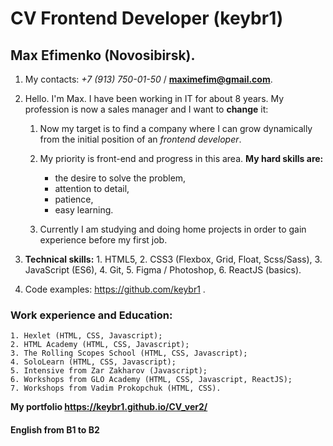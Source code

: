 # CV Frontend Developer (keybr1)

## Max Efimenko (Novosibirsk).

1.  My contacts: _+7 (913) 750-01-50_ / **maximefim@gmail.com**.

1.  Hello. I'm Max. I have been working in IT for about 8 years. My profession is now a sales manager and I want to **change** it:

    1. Now my target is to find a company where I can grow dynamically from the initial position of an _frontend developer_.

    1. My priority is front-end and progress in this area.
       **My hard skills are:**
       - the desire to solve the problem,
       - attention to detail,
       - patience,
       - easy learning.
    1. Currently I am studying and doing home projects in order to gain experience before my first job.

1.  **Technical skills:** 1. HTML5, 2. CSS3 (Flexbox, Grid, Float, Scss/Sass), 3. JavaScript (ES6), 4. Git, 5. Figma / Photoshop, 6. ReactJS (basics).

1.  Code examples: https://github.com/keybr1 .

### Work experience and Education:

    1. Hexlet (HTML, CSS, Javascript);
    2. HTML Academy (HTML, CSS, Javascript);
    3. The Rolling Scopes School (HTML, CSS, Javascript);
    4. SoloLearn (HTML, CSS, Javascript);
    5. Intensive from Zar Zakharov (Javascript);
    6. Workshops from GLO Academy (HTML, CSS, Javascript, ReactJS);
    7. Workshops from Vadim Prokopchuk (HTML, CSS).

**My portfolio https://keybr1.github.io/CV_ver2/**

#### English from B1 to B2
